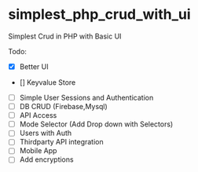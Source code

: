 # simplest_php_crud_with_ui
Simplest Crud in PHP with Basic UI

Todo:
- [x] Better UI
- [] Keyvalue Store
- [ ] Simple User Sessions and Authentication
- [ ] DB CRUD (Firebase,Mysql)
- [ ] API Access
- [ ] Mode Selector (Add Drop down with Selectors)
- [ ] Users with Auth
- [ ] Thirdparty API integration
- [ ] Mobile App
- [ ] Add encryptions
